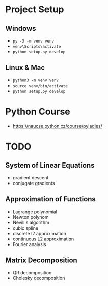 # Project Setup
## Windows
* `py -3 -m venv venv`
* `venv\Scripts\activate`
* `python setup.py develop`

## Linux & Mac
* `python3 -m venv venv`
* `source venv/bin/activate`
* `python setup.py develop`

# Python Course
* https://naucse.python.cz/course/pyladies/


# TODO
## System of Linear Equations
* gradient descent
* conjugate gradients

## Approximation of Functions
* Lagrange polynomial
* Newton polynom
* Nevill's algorithm
* cubic spline
* discrete l2 approximation
* continuous L2 approximation
* Fourier analysis

## Matrix Decomposition
* QR decomposition
* Cholesky decomposition